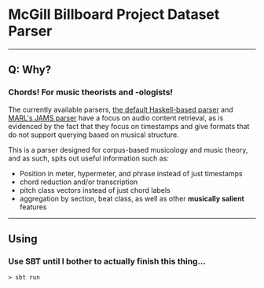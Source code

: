 # McGill Billboard Project Dataset Parser

_____

## Q: Why?
### Chords! For music theorists and -ologists!
The currently available parsers, [the default Haskell-based parser](http://hackage.haskell.org/package/billboard-parser) and 
[MARL's JAMS parser](https://github.com/marl/jams)
have a focus on audio content retrieval, as is evidenced by the fact that they focus on timestamps 
and give formats that do not support querying based on musical structure.

This is a parser designed for corpus-based musicology and music theory, and as such, spits out
useful information such as:

- Position in meter, hypermeter, and phrase instead of just timestamps
- chord reduction and/or transcription
- pitch class vectors instead of just chord labels
- aggregation by section, beat class, as well as other **musically salient** features

_____

## Using
### Use **SBT** until I bother to actually finish this thing...
``` > sbt run ```